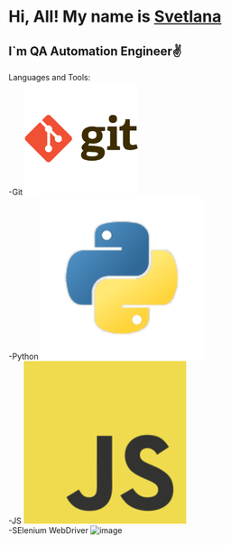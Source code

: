 # Hi, All! My name is [Svetlana](https://www.linkedin.com/in/svetlana-lagodina/)
## I`m QA Automation Engineer✌

Languages and Tools:  
-Git <img src="https://raw.githubusercontent.com/github/explore/80688e429a7d4ef2fca1e82350fe8e3517d3494d/topics/git/git.png" width="200" height="200" />  
-Python ![image](https://raw.githubusercontent.com/github/explore/80688e429a7d4ef2fca1e82350fe8e3517d3494d/topics/python/python.png)  
-JS ![image](https://raw.githubusercontent.com/github/explore/80688e429a7d4ef2fca1e82350fe8e3517d3494d/topics/javascript/javascript.png)  
-SElenium WebDriver ![image](https://upload.wikimedia.org/wikipedia/commons/thumb/d/d5/Selenium_Logo.png/861px-Selenium_Logo.png?20200511151950)


<!---
svetlana-lagodina/svetlana-lagodina is a ✨ special ✨ repository because its `README.md` (this file) appears on your GitHub profile.
You can click the Preview link to take a look at your changes.
--->
